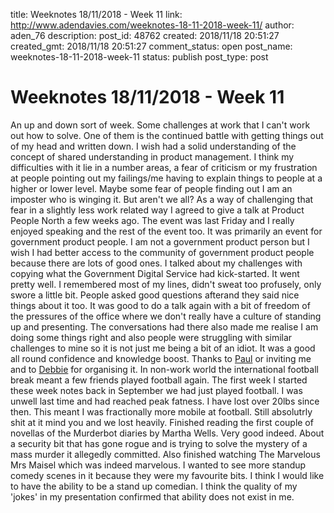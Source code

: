 title: Weeknotes 18/11/2018 - Week 11
link: http://www.adendavies.com/weeknotes-18-11-2018-week-11/
author: aden_76
description: 
post_id: 48762
created: 2018/11/18 20:51:27
created_gmt: 2018/11/18 20:51:27
comment_status: open
post_name: weeknotes-18-11-2018-week-11
status: publish
post_type: post

# Weeknotes 18/11/2018 - Week 11

An up and down sort of week. Some challenges at work that I can't work out how to solve. One of them is the continued battle with getting things out of my head and written down. I wish had a solid understanding of the concept of shared understanding in product management. I think my difficulties with it lie in a number areas, a fear of criticism or my frustration at people pointing out my failings/me having to explain things to people at a higher or lower level. Maybe some fear of people finding out I am an imposter who is winging it. But aren't we all? As a way of challenging that fear in a slightly less work related way I agreed to give a talk at Product People North a few weeks ago. The event was last Friday and I really enjoyed speaking and the rest of the event too. It was primarily an event for government product people. I am not a government product person but I wish I had better access to the community of government product people because there are lots of good ones. I talked about my challenges with copying what the Government Digital Service had kick-started. It went pretty well. I remembered most of my lines, didn't sweat too profusely, only swore a little bit. People asked good questions afterand they said nice things about it too. It was good to do a talk again with a bit of freedom of the pressures of the office where we don't really have a culture of standing up and presenting. The conversations had there also made me realise I am doing some things right and also people were struggling with similar challenges to mine so it is not just me being a bit of an idiot. It was a good all round confidence and knowledge boost. Thanks to [Paul](https://mobile.twitter.com/paulsq) or inviting me and to [Debbie](https://mobile.twitter.com/debblanch44) for organising it. In non-work world the international football break meant a few friends played football again. The first week I started these week notes back in September we had just played football. I was unwell last time and had reached peak fatness. I have lost over 20lbs since then. This meant I was fractionally more mobile at football. Still absolutrly shit at it mind you and we lost heavily. Finished reading the first couple of novellas of the Murderbot diaries by Martha Wells. Very good indeed. About a security bit that has gone rogue and is trying to solve the mystery of a mass murder it allegedly committed. Also finished watching The Marvelous Mrs Maisel which was indeed marvelous. I wanted to see more standup comedy scenes in it because they were my favourite bits. I think I would like to have the ability to be a stand up comedian. I think the quality of my 'jokes' in my presentation confirmed that ability does not exist in me.